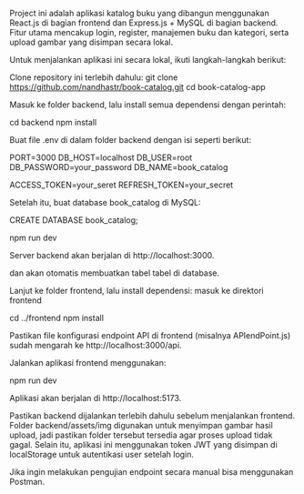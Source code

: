 Project ini adalah aplikasi katalog buku yang dibangun menggunakan React.js di bagian frontend dan Express.js + MySQL di bagian backend. Fitur utama mencakup login, register, manajemen buku dan kategori, serta upload gambar yang disimpan secara lokal.

Untuk menjalankan aplikasi ini secara lokal, ikuti langkah-langkah berikut:

Clone repository ini terlebih dahulu:
git clone https://github.com/nandhastr/book-catalog.git
cd book-catalog-app

Masuk ke folder backend, lalu install semua dependensi dengan perintah:

cd backend
npm install

Buat file .env di dalam folder backend dengan isi seperti berikut:

PORT=3000
DB_HOST=localhost
DB_USER=root
DB_PASSWORD=your_password
DB_NAME=book_catalog

ACCESS_TOKEN=your_seret
REFRESH_TOKEN=your_secret

Setelah itu, buat database book_catalog di MySQL:

CREATE DATABASE book_catalog;

npm run dev

Server backend akan berjalan di http://localhost:3000.

dan akan otomatis membuatkan tabel tabel di database.

Lanjut ke folder frontend, lalu install dependensi:
masuk ke direktori frontend

cd ../frontend
npm install

Pastikan file konfigurasi endpoint API di frontend (misalnya APIendPoint.js) sudah mengarah ke http://localhost:3000/api.

Jalankan aplikasi frontend menggunakan:

npm run dev

Aplikasi akan berjalan di http://localhost:5173.

Pastikan backend dijalankan terlebih dahulu sebelum menjalankan frontend. Folder backend/assets/img digunakan untuk menyimpan gambar hasil upload, jadi pastikan folder tersebut tersedia agar proses upload tidak gagal. Selain itu, aplikasi ini menggunakan token JWT yang disimpan di localStorage untuk autentikasi user setelah login.

Jika ingin melakukan pengujian endpoint secara manual bisa menggunakan Postman.